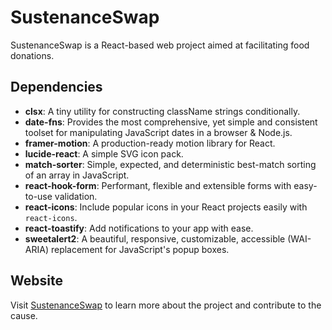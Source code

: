 # SustenanceSwap

SustenanceSwap is a React-based web project aimed at facilitating food donations.

## Dependencies

- **clsx**: A tiny utility for constructing className strings conditionally.
- **date-fns**: Provides the most comprehensive, yet simple and consistent toolset for manipulating JavaScript dates in a browser & Node.js.
- **framer-motion**: A production-ready motion library for React.
- **lucide-react**: A simple SVG icon pack.
- **match-sorter**: Simple, expected, and deterministic best-match sorting of an array in JavaScript.
- **react-hook-form**: Performant, flexible and extensible forms with easy-to-use validation.
- **react-icons**: Include popular icons in your React projects easily with `react-icons`.
- **react-toastify**: Add notifications to your app with ease.
- **sweetalert2**: A beautiful, responsive, customizable, accessible (WAI-ARIA) replacement for JavaScript's popup boxes.

## Website

Visit [SustenanceSwap](https://example.com) to learn more about the project and contribute to the cause.
